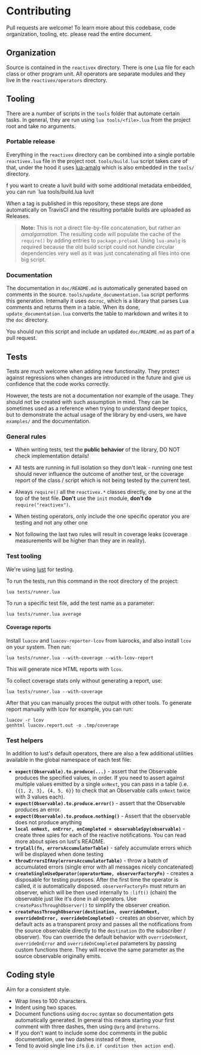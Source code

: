 # Contributing

Pull requests are welcome! To learn more about this codebase, code organization, tooling, etc. please read the entire document.

## Organization

Source is contained in the `reactivex` directory.  There is one Lua file for each class or other program unit. All operators are separate modules and they live in the `reactivex/operators` directory.

## Tooling

There are a number of scripts in the `tools` folder that automate certain tasks.  In general, they are run using `lua tools/<file>.lua` from the project root and take no arguments.

### Portable release

Everything in the `reactivex` directory can be combined into a single portable `reactivex.lua` file in the project root. `tools/build.lua` script takes care of that, under the hood it uses [lua-amalg](https://github.com/siffiejoe/lua-amalg) which is also embedded in the `tools/` directory. 

f you want to create a luvit build with some additional metadata embedded, you can run `lua tools/build.lua luvit

When a tag is published in this repository, these steps are done automatically on TravisCI and the resulting portable builds are uploaded as Releases.

> **Note:** This is not a direct file-by-file concatenation, but rather an *amalgamation*. The resulting code will populate the cache of the `require()` by adding entries to `package.preload`. Using `lua-amalg` is required because the old build script could not handle circular dependencies very well as it was just concatenating all files into one big script.

### Documentation
The documentation in `doc/README.md` is automatically generated based on comments in the source. `tools/update_documentation.lua` script performs this generation. Internally it uses `docroc`, which is a library that parses Lua comments and returns them in a table. When its done, `update_documentation.lua` converts the table to markdown and writes it to the `doc` directory.

You should run this script and include an updated `doc/README.md` as part of a pull request.

## Tests

Tests are much welcome when adding new functionality. They protect against regressions when changes are introduced in the future and give us confidence that the code works correctly. 

However, the tests are not a documentation nor example of the usage. They should not be created with such assumption in mind. They can be sometimes used as a reference when trying to understand deeper topics, but to demonstrate the actual usage of the library by end-users, we have `examples/` and the documentation. 

### General rules

- When writing tests, test the **public behavior** of the library, DO NOT check implementation details!

- All tests are running in full isolation so they don't leak - running one test should never influence the outcome of another test, or the coverage report of the class / script which is not being tested by the current test. 

- Always `require()` all the `reactivex.*` classes directly, one by one at the top of the test file. **Don't** use the `init` module, **don't do** `require("reactivex")`. 

- When testing operators, only include the one specific operator you are testing and not any other one
- Not following the last two rules will result in coverage leaks (coverage measurements will be higher than they are in reality).

### Test tooling
We're using [lust](https://github.com/bjornbytes/lust) for testing.

To run the tests, run this command in the root directory of the project:

```
lua tests/runner.lua
```

To run a specific test file, add the test name as a parameter:

```
lua tests/runner.lua average
```


#### Coverage reports

Install  `luacov` and `luacov-reporter-lcov` from luarocks, and also install `lcov` on your system. Then run:

```
lua tests/runner.lua --with-coverage --with-lcov-report
```

This will generate nice HTML reports with `lcov`.<br>

To collect coverage stats only without generating a report, use:

```
lua tests/runner.lua --with-coverage
```

After that you can manually proces the output with other tools. To generate report manually with lcov for example, you can run:

```
luacov -r lcov
genhtml luacov.report.out -o .tmp/coverage
```

### Test helpers

In addition to lust's default operators, there are also a few additional utilities available in the global namespace of each test file:

- **`expect(Observable).to.produce(...)`** -  assert that the Observable produces the specified values, in order.  If you need to assert against multiple values emitted by a single `onNext`, you can pass in a table (i.e. `{{1, 2, 3}, {4, 5, 6}}` to check that an Observable calls `onNext` twice with 3 values each).
- **`expect(Observable).to.produce.error()`** - assert that the Observable produces an error.
- **`expect(Observable).to.produce.nothing()`** - Assert that the observable does not produce anything
- **`local onNext, onError, onCompleted = observableSpy(observable)`** - create three spies for each of the reactive notifications. You can read more about spies on lust's README.
- **`tryCall(fn, errorsAccumulatorTable)`** - safely accumulate errors which will be displayed when done testing
- **`throwErrorsIfAny(errorsAccumulatorTable)`** - throw a batch of accumulated errors (single error with all messages nicely concatenated)
- **`createSingleUseOperator(operatorName, observerFactoryFn)`** -  creates a disposable for testing purposes. After the first time the operator is called, it is automatically disposed. `observerFactoryFn` must return an observer, which will be then used internally to `:lift()` (chain) the observable just like it's done in all operators. Use `createPassThroughObserver()` to simplify the observer creation.
- **`createPassThroughObserver(destination, overrideOnNext, overrideOnError, overrideOnCompleted)`** - creates an observer, which by default acts as a transparent proxy and passes all the notifications from the source observable directly to the `destination` (to the subscriber / observer). You can override the default behavior with `overrideOnNext`, `overrideOnError` and `overrideOnCompleted` parameters by passing custom functions there. They will receive the same parameter as the source observable originally emits.

## Coding style

Aim for a consistent style.

- Wrap lines to 100 characters.
- Indent using two spaces.
- Document functions using `docroc` syntax so documentation gets automatically generated.  In general this means starting your first comment with three dashes, then using `@arg` and `@returns`.
- If you don't want to include some doc comments in the public documentation, use two dashes instead of three,
- Tend to avoid single line `if`s (i.e. `if condition then action end`).
